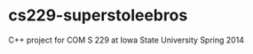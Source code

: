 cs229-superstoleebros
=====================

C++ project for COM S 229 at Iowa State University Spring 2014
